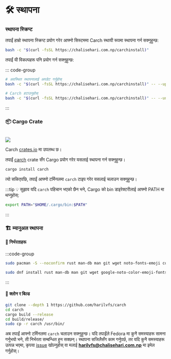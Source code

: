 # 🛠️ स्थापना

### स्थापना स्क्रिप्ट

तपाईं हाम्रो स्थापना स्क्रिप्ट प्रयोग गरेर आफ्नो सिस्टममा Carch स्थायी रूपमा स्थापना गर्न सक्नुहुन्छ:

```sh
bash -c "$(curl -fsSL https://chalisehari.com.np/carchinstall)"
```

तपाईं यी विकल्पहरू पनि प्रयोग गर्न सक्नुहुन्छ:

::: code-group

```sh [अपडेट]
# अवस्थित स्थापनालाई अपडेट गर्नुहोस्
bash -c "$(curl -fsSL https://chalisehari.com.np/carchinstall)" -- --update
```

```sh [हटाउनुहोस्]
# Carch हटाउनुहोस्
bash -c "$(curl -fsSL https://chalisehari.com.np/carchinstall)" -- --uninstall
```
:::

### 📦 Cargo Crate

<br>

<img src="https://img.shields.io/crates/v/carch?style=for-the-badge&logo=rust&color=f5a97f&logoColor=fe640b&labelColor=171b22" >

Carch [crates.io](https://crates.io/) मा उपलब्ध छ।

तपाईं [carch](https://crates.io/crates/carch) crate सँग Cargo प्रयोग गरेर यसलाई स्थापना गर्न सक्नुहुन्छ।

```sh
cargo install carch
```

त्यो सकिएपछि, तपाईं आफ्नो टर्मिनलमा `carch` टाइप गरेर यसलाई चलाउन सक्नुहुन्छ।

:::tip :bulb: सुझाव
यदि `carch` पहिचान भएको छैन भने, Cargo को bin डाइरेक्टरीलाई आफ्नो PATH मा थप्नुहोस्:

```sh
export PATH="$HOME/.cargo/bin:$PATH"
```

:::

### 🏗️ म्यानुअल स्थापना

#### 📜 निर्भरताहरू

:::code-group

```sh [<i class="devicon-archlinux-plain"></i> Arch]
sudo pacman -S --noconfirm rust man-db man git wget noto-fonts-emoji curl bash-completion ttf-nerd-fonts-symbols ttf-jetbrains-mono-nerd cargo fzf glibc gcc
```

```sh [<i class="devicon-fedora-plain"></i> Fedora]
sudo dnf install rust man-db man git wget google-noto-color-emoji-fonts google-noto-emoji-fonts jetbrains-mono-fonts-all bash-completion-devel curl cargo fzf glibc gcc -y
```
:::

#### 🔧 क्लोन र बिल्ड

```sh
git clone --depth 1 https://github.com/harilvfs/carch
cd carch
cargo build --release
cd build/release/
sudo cp -r carch /usr/bin/ 
```

अब तपाईं आफ्नो टर्मिनलमा `carch` चलाउन सक्नुहुन्छ। यदि तपाईंले Fedora मा कुनै समस्याहरू सामना गर्नुभयो भने, ती निर्भरता सम्बन्धित हुन सक्छन्। स्थापना सजिलैसँग काम गर्नुपर्छ, तर यदि कुनै समस्याहरू उत्पन्न भएमा, कृपया [issue](https://github.com/harilvfs/carch/issues) खोल्नुहोस् वा मलाई **harilvfs@chalisehari.com.np** मा इमेल गर्नुहोस्।
